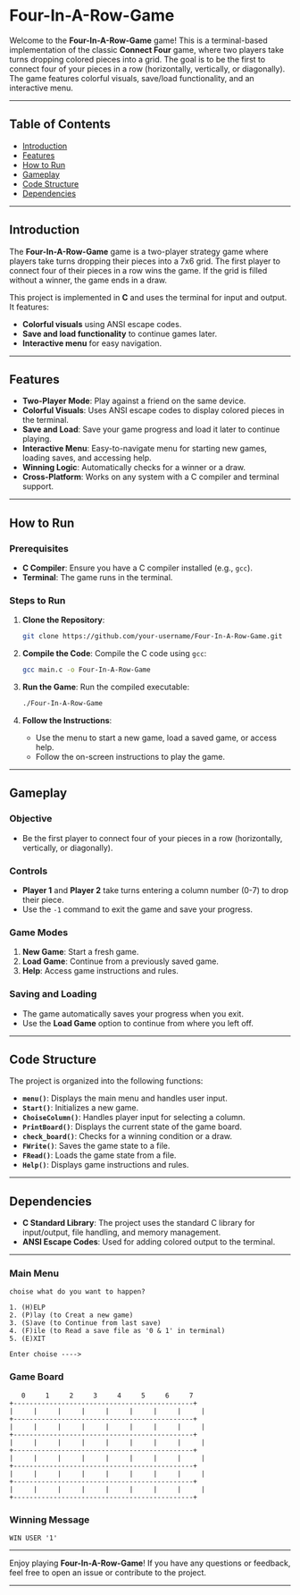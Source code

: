 # Four-In-A-Row-Game

Welcome to the **Four-In-A-Row-Game** game! This is a terminal-based implementation of the classic **Connect Four** game, where two players take turns dropping colored pieces into a grid. The goal is to be the first to connect four of your pieces in a row (horizontally, vertically, or diagonally). The game features colorful visuals, save/load functionality, and an interactive menu.

---

## Table of Contents
- [Introduction](#introduction)
- [Features](#features)
- [How to Run](#how-to-run)
- [Gameplay](#gameplay)
- [Code Structure](#code-structure)
- [Dependencies](#dependencies)

---

## Introduction

The **Four-In-A-Row-Game** game is a two-player strategy game where players take turns dropping their pieces into a 7x6 grid. The first player to connect four of their pieces in a row wins the game. If the grid is filled without a winner, the game ends in a draw.

This project is implemented in **C** and uses the terminal for input and output. It features:
- **Colorful visuals** using ANSI escape codes.
- **Save and load functionality** to continue games later.
- **Interactive menu** for easy navigation.

---

## Features

- **Two-Player Mode**: Play against a friend on the same device.
- **Colorful Visuals**: Uses ANSI escape codes to display colored pieces in the terminal.
- **Save and Load**: Save your game progress and load it later to continue playing.
- **Interactive Menu**: Easy-to-navigate menu for starting new games, loading saves, and accessing help.
- **Winning Logic**: Automatically checks for a winner or a draw.
- **Cross-Platform**: Works on any system with a C compiler and terminal support.

---

## How to Run

### Prerequisites
- **C Compiler**: Ensure you have a C compiler installed (e.g., `gcc`).
- **Terminal**: The game runs in the terminal.

### Steps to Run
1. **Clone the Repository**:
   ```bash
   git clone https://github.com/your-username/Four-In-A-Row-Game.git
   ```

2. **Compile the Code**:
   Compile the C code using `gcc`:
   ```bash
   gcc main.c -o Four-In-A-Row-Game
   ```

3. **Run the Game**:
   Run the compiled executable:
   ```bash
   ./Four-In-A-Row-Game
   ```

4. **Follow the Instructions**:
   - Use the menu to start a new game, load a saved game, or access help.
   - Follow the on-screen instructions to play the game.

---

## Gameplay

### Objective
- Be the first player to connect four of your pieces in a row (horizontally, vertically, or diagonally).

### Controls
- **Player 1** and **Player 2** take turns entering a column number (0-7) to drop their piece.
- Use the `-1` command to exit the game and save your progress.

### Game Modes
1. **New Game**: Start a fresh game.
2. **Load Game**: Continue from a previously saved game.
3. **Help**: Access game instructions and rules.

### Saving and Loading
- The game automatically saves your progress when you exit.
- Use the **Load Game** option to continue from where you left off.

---

## Code Structure

The project is organized into the following functions:

- **`menu()`**: Displays the main menu and handles user input.
- **`Start()`**: Initializes a new game.
- **`ChoiseColumn()`**: Handles player input for selecting a column.
- **`PrintBoard()`**: Displays the current state of the game board.
- **`check_board()`**: Checks for a winning condition or a draw.
- **`FWrite()`**: Saves the game state to a file.
- **`FRead()`**: Loads the game state from a file.
- **`Help()`**: Displays game instructions and rules.

---

## Dependencies

- **C Standard Library**: The project uses the standard C library for input/output, file handling, and memory management.
- **ANSI Escape Codes**: Used for adding colored output to the terminal.

---

### Main Menu
```
choise what do you want to happen?

1. (H)ELP
2. (P)lay (to Creat a new game)
3. (S)ave (to Continue from last save)
4. (F)ile (to Read a save file as '0 & 1' in terminal)
5. (E)XIT

Enter choise ---->
```

### Game Board
```
   0     1     2     3     4     5     6     7
+---------------------------------------------+
|     |     |     |     |     |     |     |     |
+---------------------------------------------+
|     |     |     |     |     |     |     |     |
+---------------------------------------------+
|     |     |     |     |     |     |     |     |
+---------------------------------------------+
|     |     |     |     |     |     |     |     |
+---------------------------------------------+
|     |     |     |     |     |     |     |     |
+---------------------------------------------+
|     |     |     |     |     |     |     |     |
+---------------------------------------------+
```

### Winning Message
```
WIN USER '1'
```

---

Enjoy playing **Four-In-A-Row-Game**! If you have any questions or feedback, feel free to open an issue or contribute to the project.

---

